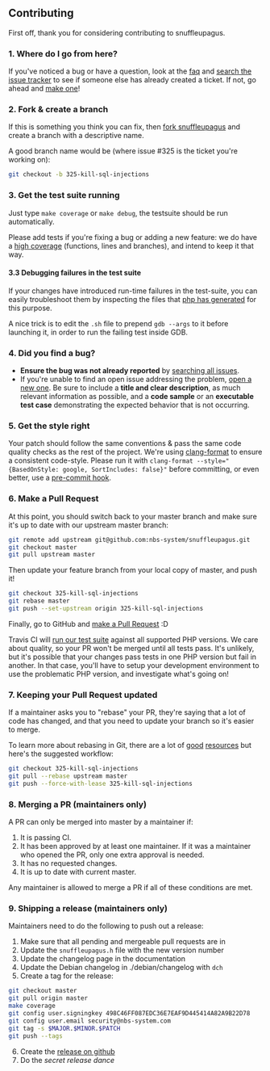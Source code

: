 ## Contributing

First off, thank you for considering contributing to snuffleupagus.

### 1. Where do I go from here?

If you've noticed a bug or have a question,
look at the [faq](https://snuffleupagus.readthedocs.io/faq.html) and
[search the issue tracker](https://github.com/nbs-system/snuffleupagus/issues)
to see if someone else has already created a ticket. If not, go ahead and
[make one](https://github.com/nbs-system/snuffleupagus/issues/new)!

### 2. Fork & create a branch

If this is something you think you can fix,
then [fork snuffleupagus](https://help.github.com/articles/fork-a-repo) and
create a branch with a descriptive name.

A good branch name would be (where issue #325 is the ticket you're working on):

```sh
git checkout -b 325-kill-sql-injections
```

### 3. Get the test suite running

Just type `make coverage` or `make debug`, the testsuite should be run
automatically.

Please add tests if you're fixing a bug or adding a new feature: we do have a
[high coverage](https://coveralls.io/github/nbs-system/snuffleupagus?branch=master)
(functions, lines and branches), and intend to keep it that way.

#### 3.3 Debugging failures in the test suite

If your changes have introduced run-time failures in the test-suite, you can
easily troubleshoot them by inspecting the files that
[php has generated](https://qa.php.net/write-test.php#analyzing-failing-tests)
for this purpose.

A nice trick is to edit the `.sh` file to prepend `gdb --args` to it before
launching it, in order to run the failing test inside GDB.


### 4. Did you find a bug?

* **Ensure the bug was not already reported** by
  [searching all issues](https://github.com/nbs-system/snuffleupagus/issues?q=).
* If you're unable to find an open issue addressing the problem,
  [open a new one](https://github.com/nbs-system/snuffleupagus/issues/new).
  Be sure to include a **title and clear description**,
  as much relevant information as possible, and a **code sample**
  or an **executable test case** demonstrating the expected behavior that is not
  occurring.


### 5. Get the style right

Your patch should follow the same conventions & pass the same code quality
checks as the rest of the project. We're using [clang-format](http://clang.llvm.org/docs/ClangFormat.html) to
ensure a consistent code-style. Please run it with `clang-format --style="{BasedOnStyle: google, SortIncludes: false}"`
before committing, or even better, use a [pre-commit hook](https://github.com/andrewseidl/githook-clang-format).

### 6. Make a Pull Request

At this point, you should switch back to your master branch and make sure it's
up to date with our upstream master branch:

```sh
git remote add upstream git@github.com:nbs-system/snuffleupagus.git
git checkout master
git pull upstream master
```

Then update your feature branch from your local copy of master, and push it!

```sh
git checkout 325-kill-sql-injections
git rebase master
git push --set-upstream origin 325-kill-sql-injections
```

Finally, go to GitHub and [make a Pull Request](https://help.github.com/articles/creating-a-pull-request) :D

Travis CI will [run our test suite](https://travis-ci.org/nbs-system/snuffleupagus)
against all supported PHP versions. We care about quality, so your PR won't be
merged until all tests pass. It's unlikely, but it's possible that your changes
pass tests in one PHP version but fail in another. In that case, you'll have to
setup your development environment to use the problematic PHP version, and
investigate what's going on!

### 7. Keeping your Pull Request updated

If a maintainer asks you to "rebase" your PR, they're saying that a lot of code
has changed, and that you need to update your branch so it's easier to merge.

To learn more about rebasing in Git, there are a lot of [good](http://git-scm.com/book/en/Git-Branching-Rebasing)
[resources](https://help.github.com/articles/interactive-rebase) but here's the suggested workflow:

```sh
git checkout 325-kill-sql-injections
git pull --rebase upstream master
git push --force-with-lease 325-kill-sql-injections
```

### 8. Merging a PR (maintainers only)

A PR can only be merged into master by a maintainer if:

1. It is passing CI.
2. It has been approved by at least one maintainer. If it was a maintainer who
   opened the PR, only one extra approval is needed.
3. It has no requested changes.
4. It is up to date with current master.

Any maintainer is allowed to merge a PR if all of these conditions are met.

### 9. Shipping a release (maintainers only)

Maintainers need to do the following to push out a release:

1. Make sure that all pending and mergeable pull requests are in
2. Update the `snuffleupagus.h` file with the new version number
3. Update the changelog page in the documentation
4. Update the Debian changelog in ./debian/changelog with `dch`
5. Create a tag for the release:

  ```sh
  git checkout master
  git pull origin master
  make coverage
  git config user.signingkey 498C46FF087EDC36E7EAF9D445414A82A9B22D78
  git config user.email security@nbs-system.com
  git tag -s $MAJOR.$MINOR.$PATCH
  git push --tags
  ```

6. Create the [release on github](https://github.com/nbs-system/snuffleupagus/releases)
7. Do the *secret release dance*
